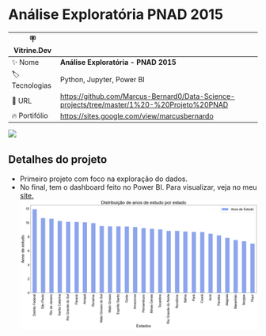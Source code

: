 # Análise Exploratória PNAD 2015


| :placard: Vitrine.Dev |     |
| -------------  | --- |
| :sparkles: Nome        | **Análise Exploratória - PNAD 2015**
| :label: Tecnologias | Python, Jupyter, Power BI
| :rocket: URL         | https://github.com/Marcus-Bernard0/Data-Science-projects/tree/master/1%20-%20Projeto%20PNAD
| :fire: Portifólio     | https://sites.google.com/view/marcusbernardo

<!-- Inserir imagem com a #vitrinedev ao final do link -->

<img src = 'https://blog.achatsolutions.fr/wp-content/uploads/2022/03/PNAD.png' width = 200 text= '#vitrinedev' />


## Detalhes do projeto
* Primeiro projeto com foco na exploração do dados.
* No final, tem o dashboard feito no Power BI. Para visualizar, veja no meu [site.](https://sites.google.com/view/marcusbernardo/projetos/data-science/projetct-1-pnad?authuser=0)
![](https://github.com/Marcus-Bernard0/Data-Science-projects/blob/master/1%20-%20Projeto%20PNAD/anos%20de%20estudo.png?text=anos+de+estudo#vitrinedev)

